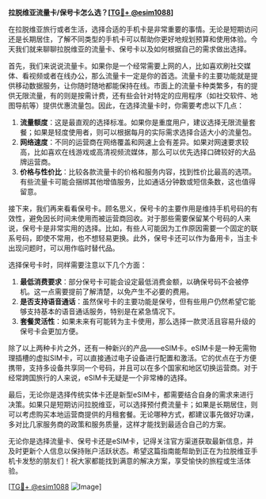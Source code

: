 **拉脱维亚流量卡/保号卡怎么选？[[TG💪+ @esim1088](https://t.me/s/esim1088)]**

在拉脱维亚旅行或者生活，选择合适的手机卡是非常重要的事情。无论是短期访问还是长期居住，了解不同类型的手机卡可以帮助你更好地规划预算和使用体验。今天我们就来聊聊拉脱维亚的流量卡、保号卡以及如何根据自己的需求做出选择。

首先，我们来说说流量卡。如果你是一个经常需要上网的人，比如喜欢刷社交媒体、看视频或者在线办公，那么流量卡一定是你的首选。流量卡的主要功能就是提供移动数据服务，让你随时随地都能保持在线。市面上的流量卡种类繁多，有的提供无限流量，有的则是按需计费，还有些会针对特定的应用程序（如社交软件、地图导航等）提供优惠流量包。因此，在选择流量卡时，你需要考虑以下几点：

1. **流量额度**：这是最直观的选择标准。如果你是重度用户，建议选择无限流量套餐；如果是轻度使用者，则可以根据每月的实际需求选择合适大小的流量包。
2. **网络速度**：不同的运营商在网络覆盖和网速上会有差异。如果对网速要求较高，比如喜欢在线游戏或高清视频流媒体，那么可以优先选择口碑较好的大品牌运营商。
3. **价格与性价比**：比较各款流量卡的价格和服务内容，找到性价比最高的选项。有些流量卡可能会捆绑其他增值服务，比如通话分钟数或短信条数，这也值得留意。

接下来，我们再来看看保号卡。顾名思义，保号卡的主要作用是维持手机号码的有效性，避免因长时间未使用而被运营商回收。对于那些需要保留某个号码的人来说，保号卡是非常实用的选择。比如，有些人可能因为工作原因需要一个固定的联系号码，即使不常用，也不想轻易更换。此外，保号卡还可以作为备用卡，当主卡出现问题时，可以用作临时替代品。

选择保号卡时，同样需要注意以下几个方面：

1. **最低消费要求**：部分保号卡可能会设定最低消费金额，以确保号码不会被停机。这一点需要提前了解清楚，以免产生不必要的费用。
2. **是否支持语音通话**：虽然保号卡的主要功能是保号，但有些用户仍然希望它能够支持基本的语音通话服务，特别是在紧急情况下。
3. **套餐灵活性**：如果未来有可能转为主卡使用，那么选择一款灵活且容易升级的保号卡会更加方便。

除了以上两种卡片之外，还有一种新兴的产品——eSIM卡。eSIM卡是一种无需物理插槽的虚拟SIM卡，可以直接通过电子设备进行配置和激活。它的优点在于方便携带，支持多设备共享同一个号码，并且可以在多个国家和地区切换运营商。对于经常跨国旅行的人来说，eSIM卡无疑是一个非常棒的选择。

最后，无论你是选择传统实体卡还是新型eSIM卡，都需要结合自身的需求来进行决策。如果只是短期访问拉脱维亚，可以选择预付费流量卡；如果是长期居住，则可以考虑购买本地运营商提供的月租套餐。无论哪种方式，都建议事先做好功课，多对比几家服务商的政策和服务质量，这样才能找到最适合自己的方案。

无论你是选择流量卡、保号卡还是eSIM卡，记得关注官方渠道获取最新信息，并及时更新个人信息以保持账户活跃状态。希望这篇指南能帮助到正在为拉脱维亚手机卡发愁的朋友们！祝大家都能找到满意的解决方案，享受愉快的旅程或生活体验。

[[TG💪+ @esim1088](https://t.me/s/esim1088) ![Image](https://i.postimg.cc/4NQfJmqS/Snipaste-2025-05-13-00-14-12.png)]